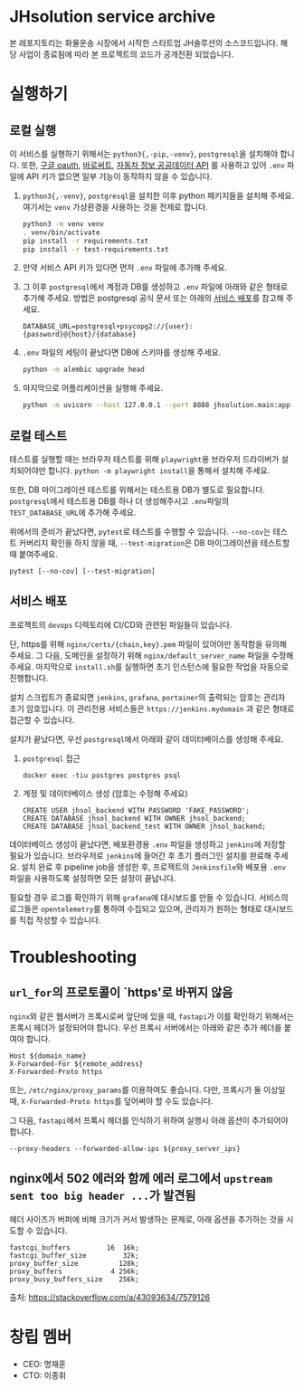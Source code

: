 # JHsolution service archive

본 레포지토리는 화물운송 시장에서 시작한 스타트업 JH솔루션의 소스코드입니다.
해당 사업이 종료됨에 따라 본 프로젝트의 코드가 공개전환 되었습니다.

# 실행하기

## 로컬 실행

이 서비스를 실행하기 위해서는 `python3{,-pip,-venv}`, `postgresql`을 설치해야 합니다.
또한, [구글 oauth](https://developers.google.com/identity/protocols/oauth2),
[바로써트](https://www.barocert.com),
[자동차 정보 공공데이터 API](https://www.data.go.kr/data/15071233/openapi.do)
를 사용하고 있어 `.env` 파일에 API 키가 없으면 일부 기능이 동작하지 않을 수 있습니다.

1. `python3{,-venv}`, `postgresql`을 설치한 이후 python 패키지들을 설치해 주세요.
여기서는 `venv` 가상환경을 사용하는 것을 전제로 합니다.
	```bash
	python3 -m venv venv
	. venv/bin/activate
	pip install -r requirements.txt
	pip install -r test-requirements.txt
	```

2. 만약 서비스 API 키가 있다면 먼저 `.env` 파일에 추가해 주세요.

3. 그 이후 `postgresql`에서 계정과 DB를 생성하고 `.env` 파일에 아래와 같은 형태로 추가해 주세요.
방법은 postgresql 공식 문서 또는 아래의 [서비스 배포](#서비스-배포)를 참고해 주세요.
	```env
	DATABASE_URL=postgresql+psycopg2://{user}:{password}@{host}/{database}
	```

4. `.env` 파일의 세팅이 끝났다면 DB에 스키마를 생성해 주세요.
	```bash
	python -m alembic upgrade head
	```

5. 마지막으로 어플리케이션을 실행해 주세요.
	```bash
	python -m uvicorn --host 127.0.0.1 --port 8888 jhsolution.main:app
	```

## 로컬 테스트

테스트를 실행할 때는 브라우저 테스트를 위해 `playwright`용 브라우저 드라이버가 설치되어야만 합니다.
`python -m playwright install`을 통해서 설치해 주세요.

또한, DB 마이그레이션 테스트를 위해서는 테스트용 DB가 별도로 필요합니다.
`postgresql`에서 테스트용 DB를 하나 더 생성해주시고 `.env`파일의 `TEST_DATABASE_URL`에 추가해 주세요.

위에서의 준비가 끝났다면, `pytest`로 테스트를 수행할 수 있습니다.
`--no-cov`는 테스트 커버리지 확인을 하지 않을 때,
`--test-migration`은 DB 마이그레이션을 테스트할 때 붙여주세요.
```
pytest [--no-cov] [--test-migration]
```

## 서비스 배포

프로젝트의 `devops` 디렉토리에 CI/CD와 관련된 파일들이 있습니다.

단, https를 위해 `nginx/certs/{chain,key}.pem` 파일이 있어야만 동작함을 유의해 주세요.
그 다음, 도메인을 설정하기 위해 `nginx/default_server_name` 파일을 수정해 주세요.
마지막으로 `install.sh`를 실행하면 초기 인스턴스에 필요한 작업을 자동으로 진행합니다.

설치 스크립트가 종료되면 `jenkins`, `grafana`, `portainer`의 출력되는 암호는 관리자 초기 암호입니다.
이 관리전용 서비스들은 `https://jenkins.mydomain` 과 같은 형태로 접근할 수 있습니다.

설치가 끝났다면, 우선 `postgresql`에서 아래와 같이 데이터베이스를 생성해 주세요.

1. `postgresql` 접근
	```
	docker exec -tiu postgres postgres psql
	```

2. 계정 및 데이터베이스 생성 (암호는 수정해 주세요)
	```
	CREATE USER jhsol_backend WITH PASSWORD 'FAKE_PASSWORD';
	CREATE DATABASE jhsol_backend WITH OWNER jhsol_backend;
	CREATE DATABASE jhsol_backend_test WITH OWNER jhsol_backend;
	```

데이터베이스 생성이 끝났다면, 배포환경용 `.env` 파일을 생성하고 `jenkins`에 저장할 필요가 있습니다.
브라우저로 `jenkins`에 들어간 후 초기 플러그인 설치를 완료해 주세요.
설치 완료 후 pipeline job을 생성한 후, 프로젝트의 `Jenkinsfile`와 배포용 `.env` 파일을 사용하도록 설정하면 모든 설정이 끝납니다.

필요할 경우 로그를 확인하기 위해 `grafana`에 대시보드를 만들 수 있습니다.
서비스의 로그들은 `opentelemetry`를 통하여 수집되고 있으며, 관리자가 원하는 형태로 대시보드를 직접 작성할 수 있습니다.

# Troubleshooting

## `url_for`의 프로토콜이 `https'로 바뀌지 않음

`nginx`와 같은 웹서버가 프록시로써 앞단에 있을 때, `fastapi`가 이를 확인하기 위해서는 프록시 헤더가 설정되어야 합니다.
우선 프록시 서버에서는 아래와 같은 추가 헤더를 붙여야 합니다.
```
Host ${domain_name}
X-Forwarded-For ${remote_address}
X-Forwarded-Proto https
```

또는, `/etc/nginx/proxy_params`를 이용하여도 좋습니다.
다만, 프록시가 둘 이상일때, `X-Forwarded-Proto https`를 덮어써야 할 수도 있습니다.

그 다음, `fastapi`에서 프록시 헤더를 인식하기 위하여 실행시 아래 옵션이 추가되어야 합니다.
```
--proxy-headers --forwarded-allow-ips ${proxy_server_ips}
```

## nginx에서 502 에러와 함께 에러 로그에서 `upstream sent too big header ...`가 발견됨

헤더 사이즈가 버퍼에 비해 크기가 커서 발생하는 문제로, 아래 옵션을 추가하는 것을 시도할 수 있습니다.
```
fastcgi_buffers         16  16k;
fastcgi_buffer_size         32k;
proxy_buffer_size          128k;
proxy_buffers            4 256k;
proxy_busy_buffers_size    256k;
```

출처: https://stackoverflow.com/a/43093634/7579126

# 창립 멤버

* CEO: 명재훈
* CTO: 이종휘
